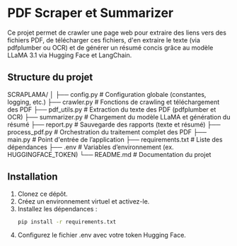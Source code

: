 # PDF Scraper et Summarizer

Ce projet permet de crawler une page web pour extraire des liens vers des fichiers PDF, de télécharger ces fichiers, d'en extraire le texte (via pdfplumber ou OCR) et de générer un résumé concis grâce au modèle LLaMA 3.1 via Hugging Face et LangChain.

## Structure du projet

SCRAPLAMA/
│
├── config.py # Configuration globale (constantes, logging, etc.)
├── crawler.py # Fonctions de crawling et téléchargement des PDF
├── pdf_utils.py # Extraction du texte des PDF (pdfplumber et OCR)
├── summarizer.py # Chargement du modèle LLaMA et génération du résumé
├── report.py # Sauvegarde des rapports (texte et résumé)
├── process_pdf.py # Orchestration du traitement complet des PDF
├── main.py # Point d'entrée de l’application
├── requirements.txt # Liste des dépendances
├── .env # Variables d’environnement (ex. HUGGINGFACE_TOKEN)
└── README.md # Documentation du projet
## Installation

1. Clonez ce dépôt.
2. Créez un environnement virtuel et activez-le.
3. Installez les dépendances :
   ```bash
   pip install -r requirements.txt
4. Configurez le fichier .env avec votre token Hugging Face.
